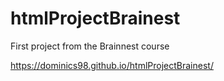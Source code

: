 # htmlProjectBrainest
First project from the Brainnest course

https://dominics98.github.io/htmlProjectBrainest/
